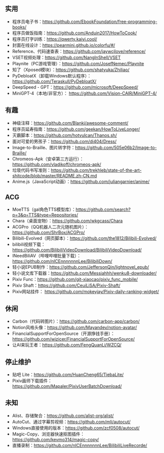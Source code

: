 ## 实用
+ 程序员电子书：https://github.com/EbookFoundation/free-programming-books/
+ 程序员做饭指南：https://github.com/Anduin2017/HowToCook/
+ 程序员打字训练：https://qwerty.kaiyi.cool/
+ 封面在线设计：https://pearmini.github.io/colorfu/#/
+ Reference、代码速查表：https://github.com/jaywcjlove/reference/
+ VSET视频处理：https://github.com/NangInShell/VSET
+ Playnite（PC游戏管理）：https://github.com/JosefNemec/Playnite
+ 知了（Xposed模块）：https://github.com/shatyuka/Zhiliao/
+ PyDebloatX（卸载Windows默认程序）：https://github.com/Teraskull/PyDebloatX/
+ DeepSpeed - GPT：https://github.com/microsoft/DeepSpeed/
+ MiniGPT-4（本地/非官方）： https://github.com/Vision-CAIR/MiniGPT-4/
## 有趣
+ 神级注释：https://github.com/Blankj/awesome-comment/
+ 程序员延寿指南：https://github.com/geekan/HowToLiveLonger/
+ 灭霸脚本：https://github.com/hotvulcan/Thanos.sh/
+ 面对可爱的男孩子：https://github.com/di404/Dress/
+ Image-to-Braille、图片转字符：https://github.com/505e06b2/Image-to-Braille/
+ Chromeos-Apk（安卓第三方运行）：https://github.com/vladikoff/chromeos-apk/
+ 垃圾代码书写准则：https://github.com/trekhleb/state-of-the-art-shitcode/blob/master/README.zh-CN.md
+ Anime.js（JavaScript动画）：https://github.com/juliangarnier/anime/
## ACG
+ MoeTTS（gal角色TTS模型库）：https://github.com/search?p=3&q=TTS&type=Repositories/
+ Chara（桌面宠物）：https://github.com/wkgcass/Chara
+ ACGPro（QQ机器人二次元随机图片）：https://github.com/ShrBox/ACGPro/
+ Bilibili-Evolved（网页脚本）：https://github.com/the1812/Bilibili-Evolved/
+ bilibili视频下载：https://github.com/BilibiliVideoDownload/BilibiliVideoDownload/
+ INeedBiliAV（哔哩哔哩批量下载）：https://github.com/nICEnnnnnnnLee/BilibiliDown/
+ 轻小说EPUB制作：https://github.com/JeffersonQin/lightnovel_epub/
+ 轻小说文库下载器：https://github.com/Messiahhh/wenku8-downloader/
+ Pixiv Func：https://github.com/git-xiaocao/pixiv_func_mobile/
+ Pixiv Shaft：https://github.com/CeuiLiSA/Pixiv-Shaft/
+ Pixiv网站挂件： https://github.com/mokeyjay/Pixiv-daily-ranking-widget/
## 休闲
+ Carbon（代码转图片）：https://github.com/carbon-app/carbon/
+ Notion风格头像：https://github.com/Mayandev/notion-avatar/
+ FinancialSupportForOpenSource（开源挣钱手册）：https://github.com/wizicer/FinancialSupportForOpenSource/
+ 让AI来玩王者：https://github.com/FengQuanLi/WZCQ/
## 停止维护
+ 贴吧 Lite：https://github.com/HuanCheng65/TiebaLite/
+ Pixiv画师下载插件：https://github.com/Mapaler/PixivUserBatchDownload/
## 未知
+ Alist、存储聚合：https://github.com/alist-org/alist/
+ AutoCut、通过字幕剪视频：https://github.com/mli/autocut/
+ Windows直接使用的版本：https://github.com/zcf0508/autocut/
+ Magic-Copy、浏览器快速抠图插件：https://github.com/kevmo314/magic-copy/
+ 直播录制：https://github.com/nICEnnnnnnnLee/BilibiliLiveRecorde/
